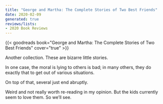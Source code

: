 ```yaml
---
title: "George and Martha: The Complete Stories of Two Best Friends"
date: 2020-02-09
generated: true
reviews/lists:
- 2020 Book Reviews
---
```

{{< goodreads book="George and Martha: The Complete Stories of Two Best Friends" cover="true" >}}

Another collection. These are bizarre little stories.  

In one case, the moral is lying to others is bad; in many others, they do exactly that to get out of various situations.  

<!--more-->

On top of that, several just end abruptly.  

Weird and not really worth re-reading in my opinion. But the kids currently seem to love them. So we’ll see.


